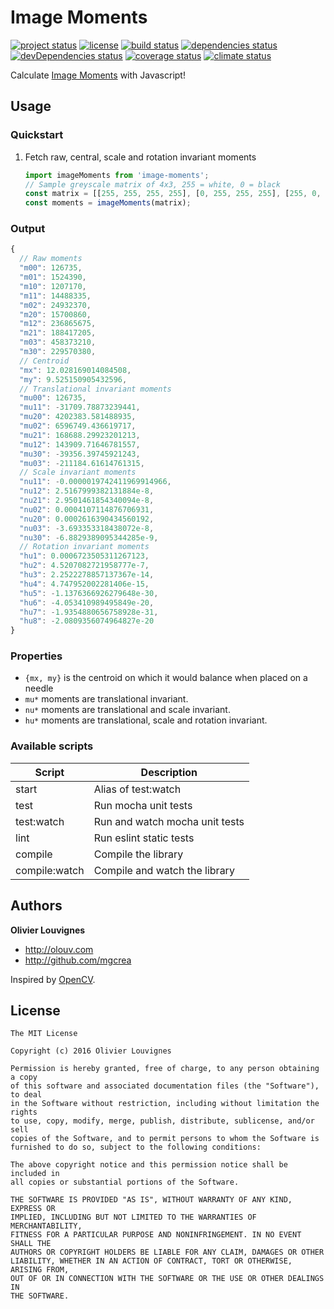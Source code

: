 # Image Moments

[![project status](https://img.shields.io/badge/status-stable-green.svg?style=flat)](https://github.com/mgcrea/image-moments) [![license](https://img.shields.io/github/license/mgcrea/image-moments.svg?style=flat)](https://tldrlegal.com/license/mit-license) [![build status](http://img.shields.io/travis/mgcrea/image-moments/master.svg?style=flat)](http://travis-ci.org/mgcrea/image-moments) [![dependencies status](https://img.shields.io/david/mgcrea/image-moments.svg?style=flat)](https://david-dm.org/mgcrea/image-moments) [![devDependencies status](https://img.shields.io/david/dev/mgcrea/image-moments.svg?style=flat)](https://david-dm.org/mgcrea/image-moments#info=devDependencies) [![coverage status](http://img.shields.io/codeclimate/coverage/github/mgcrea/image-moments.svg?style=flat)](https://codeclimate.com/github/mgcrea/image-moments) [![climate status](https://img.shields.io/codeclimate/github/mgcrea/image-moments.svg?style=flat)](https://codeclimate.com/github/mgcrea/image-moments)

Calculate [Image Moments](https://en.wikipedia.org/wiki/Image_moment) with Javascript!

## Usage

### Quickstart

1. Fetch raw, central, scale and rotation invariant moments

    ```js
    import imageMoments from 'image-moments';
    // Sample greyscale matrix of 4x3, 255 = white, 0 = black
    const matrix = [[255, 255, 255, 255], [0, 255, 255, 255], [255, 0, 255, 255]];
    const moments = imageMoments(matrix);
    ```

### Output

```js
{
  // Raw moments
  "m00": 126735,
  "m01": 1524390,
  "m10": 1207170,
  "m11": 14488335,
  "m02": 24932370,
  "m20": 15700860,
  "m12": 236865675,
  "m21": 188417205,
  "m03": 458373210,
  "m30": 229570380,
  // Centroid
  "mx": 12.028169014084508,
  "my": 9.525150905432596,
  // Translational invariant moments
  "mu00": 126735,
  "mu11": -31709.78873239441,
  "mu20": 4202383.581488935,
  "mu02": 6596749.436619717,
  "mu21": 168688.29923201213,
  "mu12": 143909.71646781557,
  "mu30": -39356.39745921243,
  "mu03": -211184.61614761315,
  // Scale invariant moments
  "nu11": -0.0000019742411969914966,
  "nu12": 2.5167999382131884e-8,
  "nu21": 2.9501461854340094e-8,
  "nu02": 0.0004107114876706931,
  "nu20": 0.0002616390434560192,
  "nu03": -3.693353318438072e-8,
  "nu30": -6.8829389095344285e-9,
  // Rotation invariant moments
  "hu1": 0.0006723505311267123,
  "hu2": 4.5207082721958777e-7,
  "hu3": 2.2522278857137367e-14,
  "hu4": 4.747952002281406e-15,
  "hu5": -1.1376366926279648e-30,
  "hu6": -4.053410989495849e-20,
  "hu7": -1.9354880656758928e-31,
  "hu8": -2.0809356074964827e-20
}
```

### Properties

- `{mx, my}` is the centroid on which it would balance when placed on a needle
- `mu*` moments are translational invariant.
- `nu*` moments are translational and scale invariant.
- `hu*` moments are translational, scale and rotation invariant.

### Available scripts

| **Script** | **Description** |
|----------|-------|
| start | Alias of test:watch |
| test | Run mocha unit tests |
| test:watch | Run and watch mocha unit tests |
| lint | Run eslint static tests |
| compile | Compile the library |
| compile:watch | Compile and watch the library |


## Authors

**Olivier Louvignes**

+ http://olouv.com
+ http://github.com/mgcrea

Inspired by [OpenCV](https://github.com/Itseez/opencv/blob/master/modules/imgproc/src/moments.cpp).

## License

```
The MIT License

Copyright (c) 2016 Olivier Louvignes

Permission is hereby granted, free of charge, to any person obtaining a copy
of this software and associated documentation files (the "Software"), to deal
in the Software without restriction, including without limitation the rights
to use, copy, modify, merge, publish, distribute, sublicense, and/or sell
copies of the Software, and to permit persons to whom the Software is
furnished to do so, subject to the following conditions:

The above copyright notice and this permission notice shall be included in
all copies or substantial portions of the Software.

THE SOFTWARE IS PROVIDED "AS IS", WITHOUT WARRANTY OF ANY KIND, EXPRESS OR
IMPLIED, INCLUDING BUT NOT LIMITED TO THE WARRANTIES OF MERCHANTABILITY,
FITNESS FOR A PARTICULAR PURPOSE AND NONINFRINGEMENT. IN NO EVENT SHALL THE
AUTHORS OR COPYRIGHT HOLDERS BE LIABLE FOR ANY CLAIM, DAMAGES OR OTHER
LIABILITY, WHETHER IN AN ACTION OF CONTRACT, TORT OR OTHERWISE, ARISING FROM,
OUT OF OR IN CONNECTION WITH THE SOFTWARE OR THE USE OR OTHER DEALINGS IN
THE SOFTWARE.
```
